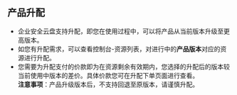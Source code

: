 ## 产品升配
- 企业安全云盘支持升配，即您在使用过程中，可以将产品从当前版本升级至更高版本。<br>
- 如您有升配需求，可以查看控制台-资源列表，对进行中的**产品版本**对应的资源进行升配。<br>
- 您需要为升配支付的价款即为在资源剩余有效期内，您选择的升配后的版本较当前使用中版本的差价。具体价款您可在升配下单页面进行查看。<br>
**注意事项**：产品升级版本后，不支持回退至原版本，请谨慎升配。
